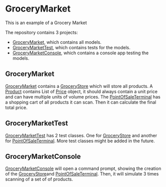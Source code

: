 # GroceryMarket
This is an example of a Grocery Market

The repository contains 3 projects:
- [GroceryMarket](<./GroceryMarket>), which contains all models.
- [GroceryMarketTest](<./GroceryMarketTest>), which contains tests for the models.
- [GroceryMarketConsole](<./GroceryMarketConsole>), which contains a console app testing the models.

GroceryMarket
-------------
[GroceryMarket](<./GroceryMarket>) contains a [GroceryStore](<./Models/GroceryStore>) which will store all products.
A [Product](<./Models/Product>) contains List of [Price](<./Price>) object,
it should always contain a unit price and can have multiple units of volume prices.
The [PointOfSaleTerminal](<./PointOfSaleTerminal.cs>) has a shopping cart of all products it can scan. Then it can calculate the final total price.

GroceryMarketTest
-----------------
[GroceryMarketTest](<./GroceryMarketTest>) has 2 test classes.
One for [GroceryStore](<./Models/GroceryStore>) and another for [PointOfSaleTerminal](<./PointOfSaleTerminal.cs>).
More test classes might be added in the future.

GroceryMarketConsole
--------------------
[GroceryMarketConsole](<./GroceryMarketConsole>) will open a command prompt,
showing the creation of the [GroceryStore](<./Models/GroceryStore>)and [PointOfSaleTerminal](<./PointOfSaleTerminal.cs>).
Then, it will simulate 3 times scanning of a set of of products.
